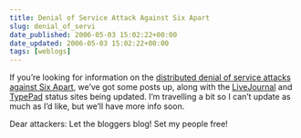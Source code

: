```yaml
---
title: Denial of Service Attack Against Six Apart
slug: denial_of_servi
date_published: 2006-05-03 15:02:22+00:00
date_updated: 2006-05-03 15:02:22+00:00
tags: [weblogs]
---
```

If you’re looking for information on the [distributed denial of service attacks against Six Apart](http://www.sixapart.com/typepad/news/2006/05/typepad_update_1.html), we’ve got some posts up, along with the [LiveJournal](http://status.livejournal.org/) and [TypePad](http://status.sixapart.com/) status sites being updated. I’m travelling a bit so I can’t update as much as I’d like, but we’ll have more info soon.

Dear attackers: Let the bloggers blog! Set my people free!
